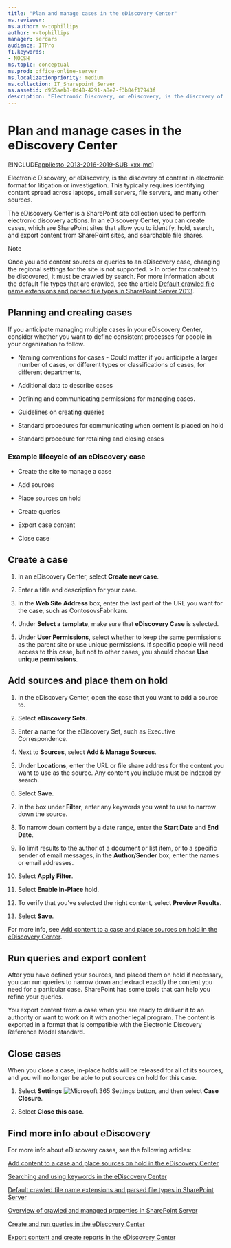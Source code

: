 ```yaml
---
title: "Plan and manage cases in the eDiscovery Center"
ms.reviewer: 
ms.author: v-tophillips
author: v-tophillips
manager: serdars
audience: ITPro
f1.keywords:
- NOCSH
ms.topic: conceptual
ms.prod: office-online-server
ms.localizationpriority: medium
ms.collection: IT_Sharepoint_Server
ms.assetid: d955aeb8-0d48-4291-a8e2-f3b84f17943f
description: "Electronic Discovery, or eDiscovery, is the discovery of content in electronic format for litigation or investigation. This typically requires identifying content spread across laptops, email servers, file servers, and many other sources."
---
```


# Plan and manage cases in the eDiscovery Center

[!INCLUDE[appliesto-2013-2016-2019-SUB-xxx-md](../includes/appliesto-2013-2016-2019-SUB-xxx-md.md)]

Electronic Discovery, or eDiscovery, is the discovery of content in electronic format for litigation or investigation. This typically requires identifying content spread across laptops, email servers, file servers, and many other sources. 
  
The eDiscovery Center is a SharePoint site collection used to perform electronic discovery actions. In an eDiscovery Center, you can create cases, which are SharePoint sites that allow you to identify, hold, search, and export content from SharePoint sites, and searchable file shares.
  
> [!NOTE]
>  Once you add content sources or queries to an eDiscovery case, changing the regional settings for the site is not supported. >  In order for content to be discovered, it must be crawled by search. For more information about the default file types that are crawled, see the article [Default crawled file name extensions and parsed file types in SharePoint Server 2013](../technical-reference/default-crawled-file-name-extensions-and-parsed-file-types.md). 
  
## Planning and creating cases
<a name="__top"> </a>

If you anticipate managing multiple cases in your eDiscovery Center, consider whether you want to define consistent processes for people in your organization to follow.
  
- Naming conventions for cases - Could matter if you anticipate a larger number of cases, or different types or classifications of cases, for different departments, 
    
- Additional data to describe cases
    
- Defining and communicating permissions for managing cases.
    
- Guidelines on creating queries
    
- Standard procedures for communicating when content is placed on hold
    
- Standard procedure for retaining and closing cases
    
### Example lifecycle of an eDiscovery case
<a name="__toc329025354"> </a>

- Create the site to manage a case
    
- Add sources
    
- Place sources on hold
    
- Create queries
    
- Export case content
    
- Close case
    

  
## Create a case
<a name="__toc329025355"> </a>

1. In an eDiscovery Center, select **Create new case**.
    
2. Enter a title and description for your case.
    
3. In the **Web Site Address** box, enter the last part of the URL you want for the case, such as ContosovsFabrikam. 
    
4. Under **Select a template**, make sure that **eDiscovery Case** is selected. 
    
5. Under **User Permissions**, select whether to keep the same permissions as the parent site or use unique permissions. If specific people will need access to this case, but not to other cases, you should choose **Use unique permissions**.
    
## Add sources and place them on hold
<a name="__toc329025356"> </a>

1. In the eDiscovery Center, open the case that you want to add a source to.
    
2. Select **eDiscovery Sets**.
    
3. Enter a name for the eDiscovery Set, such as Executive Correspondence.
    
4. Next to **Sources**, select **Add &amp; Manage Sources**.
    
5. Under **Locations**, enter the URL or file share address for the content you want to use as the source. Any content you include must be indexed by search. 
    
6. Select **Save**.
    
7. In the box under **Filter**, enter any keywords you want to use to narrow down the source.
    
8. To narrow down content by a date range, enter the **Start Date** and **End Date**.
    
9. To limit results to the author of a document or list item, or to a specific sender of email messages, in the **Author/Sender** box, enter the names or email addresses. 
    
10. Select **Apply Filter**. 
    
11. Select **Enable In-Place** hold. 
    
12. To verify that you've selected the right content, select **Preview Results**.
    
13. Select **Save**.
    
For more info, see [Add content to a case and place sources on hold in the eDiscovery Center](./add-content-to-a-case-and-place-sources-on-hold-in-the-ediscovery-center.md).
  
  
## Run queries and export content
<a name="__toc329025357"> </a>

After you have defined your sources, and placed them on hold if necessary, you can run queries to narrow down and extract exactly the content you need for a particular case. SharePoint has some tools that can help you refine your queries.
  
You export content from a case when you are ready to deliver it to an authority or want to work on it with another legal program. The content is exported in a format that is compatible with the Electronic Discovery Reference Model standard. 
  
  
## Close cases
<a name="__toc329025357"> </a>

When you close a case, in-place holds will be released for all of its sources, and you will no longer be able to put sources on hold for this case.
  
1. Select **Settings** ![Microsoft 365 Settings button](../media/a9a59c0f-2e67-4cbf-9438-af273b0d552b.png), and then select **Case Closure**. 
    
2. Select **Close this case**.
    
## Find more info about eDiscovery
<a name="__toc329025357"> </a>

For more info about eDiscovery cases, see the following articles:
    
[Add content to a case and place sources on hold in the eDiscovery Center](./add-content-to-a-case-and-place-sources-on-hold-in-the-ediscovery-center.md)
  
[Searching and using keywords in the eDiscovery Center](./searching-and-using-keywords-in-the-ediscovery-center.md)
  
[Default crawled file name extensions and parsed file types in SharePoint Server](../technical-reference/default-crawled-file-name-extensions-and-parsed-file-types.md)
  
[Overview of crawled and managed properties in SharePoint Server](../technical-reference/crawled-and-managed-properties-overview.md)
  
[Create and run queries in the eDiscovery Center](./create-and-run-queries-in-the-ediscovery-center.md)
  
[Export content and create reports in the eDiscovery Center](./export-content-and-create-reports-in-the-ediscovery-center.md)
